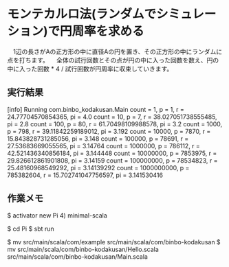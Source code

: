 # モンテカルロ法(ランダムでシミュレーション)で円周率を求める

　1辺の長さがAの正方形の中に直径Aの円を置き、その正方形の中にランダムに点を打ちます。
　全体の試行回数とその点が円の中に入った回数を数え、円の中に入った回数 * 4 / 試行回数が円周率に収束していきます。

## 実行結果
[info] Running com.binbo_kodakusan.Main 
count = 1, p = 1, r = 24.77704570854365, pi = 4.0
count = 10, p = 7, r = 38.027051738555485, pi = 2.8
count = 100, p = 80, r = 61.70498109988578, pi = 3.2
count = 1000, p = 798, r = 39.11842259189012, pi = 3.192
count = 10000, p = 7870, r = 15.843828731285056, pi = 3.148
count = 100000, p = 78691, r = 27.53683669055565, pi = 3.14764
count = 1000000, p = 786112, r = 42.521436340856184, pi = 3.144448
count = 10000000, p = 7853975, r = 29.826612861901808, pi = 3.14159
count = 100000000, p = 78534823, r = 25.48160968549292, pi = 3.14139292
count = 1000000000, p = 785382604, r = 15.702741047756597, pi = 3.141530416

## 作業メモ
$ activator new Pi
4) minimal-scala

$ cd Pi
$ sbt run

$ mv src/main/scala/com/example src/main/scala/com/binbo-kodakusan
$ mv src/main/scala/com/binbo-kodakusan/Hello.scala src/main/scala/com/binbo-kodakusan/Main.scala

